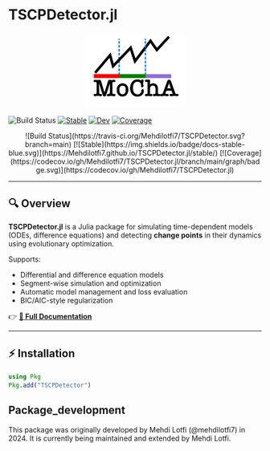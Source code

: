 # TSCPDetector.jl

<p align="center">
<img src="images/mocha2.png" width="200" />
</p>

<p align="center">

   ![Build Status](https://travis-ci.org/Mehdilotfi7/TSCPDetector.svg?branch=main)
   [![Stable](https://img.shields.io/badge/docs-stable-blue.svg)](https://Mehdilotfi7.github.io/TSCPDetector.jl/stable/)
   [![Dev](https://img.shields.io/badge/docs-dev-blue.svg)](https://Mehdilotfi7.github.io/TSCPDetector.jl/dev/)
   [![Coverage](https://codecov.io/gh/Mehdilotfi7/TSCPDetector.jl/branch/main/graph/badge.svg)](https://codecov.io/gh/Mehdilotfi7/TSCPDetector.jl)

</p>

<p align="center">
![Build Status](https://travis-ci.org/Mehdilotfi7/TSCPDetector.svg?branch=main)
[![Stable](https://img.shields.io/badge/docs-stable-blue.svg)](https://Mehdilotfi7.github.io/TSCPDetector.jl/stable/)
[![Coverage](https://codecov.io/gh/Mehdilotfi7/TSCPDetector.jl/branch/main/graph/badge.svg)](https://codecov.io/gh/Mehdilotfi7/TSCPDetector.jl)
</p>

---

## 🔍 Overview

**TSCPDetector.jl** is a Julia package for simulating time-dependent models (ODEs, difference equations) and detecting **change points** in their dynamics using evolutionary optimization.

Supports:
- Differential and difference equation models
- Segment-wise simulation and optimization
- Automatic model management and loss evaluation
- BIC/AIC-style regularization

👉 **[📘 Full Documentation](https://Mehdilotfi7.github.io/TSCPDetector.jl/stable/)**

---

## ⚡ Installation

```julia
using Pkg
Pkg.add("TSCPDetector")
```
## Package_development
This package was originally developed by Mehdi Lotfi (@mehdilotfi7) in 2024. It is currently being maintained and extended by Mehdi Lotfi.
